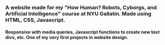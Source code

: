 ### A website made for my "How Human? Robots, Cyborgs, and Artificial Intelligence" course at NYU Gallatin. Made using HTML, CSS, Javascript. 

#### Responsive with media queries, Javascript functions to create new text divs, etc. One of my very first projects in website design.


